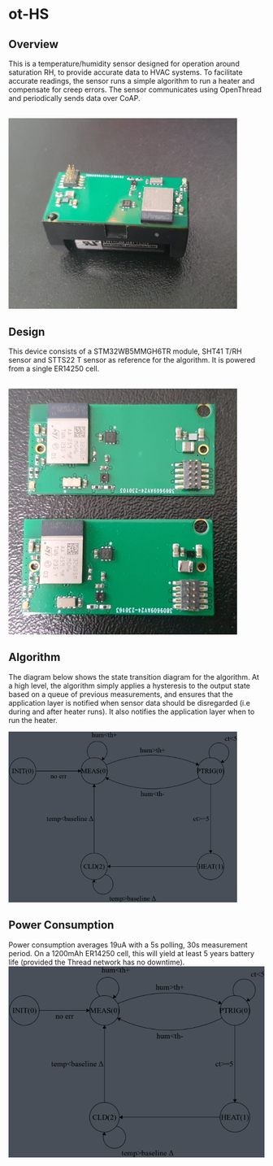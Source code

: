 # ot-HS

## Overview
This is a temperature/humidity sensor designed for operation around saturation RH, to provide accurate data to HVAC systems.
To facilitate accurate readings, the sensor runs a simple algorithm to run a heater and compensate for creep errors.
The sensor communicates using OpenThread and periodically sends data over CoAP.
<br><br>

<img src="https://github.com/edward62740/ot-HS/blob/master/Doc/hs.jpeg" width="450">

## Design
This device consists of a STM32WB5MMGH6TR module, SHT41 T/RH sensor and STTS22 T sensor as reference for the algorithm.
It is powered from a single ER14250 cell.
<br><br>

<img src="https://github.com/edward62740/ot-HS/blob/master/Doc/pcb.jpeg" width="450">


## Algorithm
The diagram below shows the state transition diagram for the algorithm. At a high level, the algorithm simply applies a hysteresis to the output state based on
a queue of previous measurements, and ensures that the application layer is notified when sensor data should be disregarded (i.e during and after heater runs).
It also notifies the application layer when to run the heater.

<img src="https://github.com/edward62740/ot-HS/blob/master/Doc/fsm.png" width="450">

## Power Consumption
Power consumption averages 19uA with a 5s polling, 30s measurement period.
On a 1200mAh ER14250 cell, this will yield at least 5 years battery life (provided the Thread network has no downtime).
<br>
<img src="https://github.com/edward62740/ot-HS/blob/master/Doc/fsm.png" width="650">